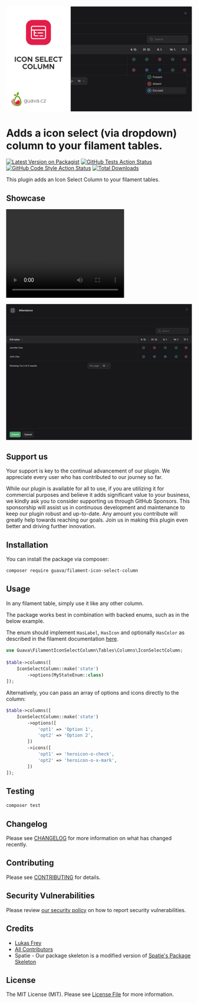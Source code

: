 ![Filament Icon Select Column Banner](https://github.com/GuavaCZ/filament-icon-select-column/raw/main/docs/images/banner.jpg)


# Adds a icon select (via dropdown) column to your filament tables.

[![Latest Version on Packagist](https://img.shields.io/packagist/v/guava/filament-icon-select-column.svg?style=flat-square)](https://packagist.org/packages/guava/filament-icon-select-column)
[![GitHub Tests Action Status](https://img.shields.io/github/actions/workflow/status/guavaCZ/filament-icon-select-column/run-tests.yml?branch=main&label=tests&style=flat-square)](https://github.com/guavaCZ/filament-icon-select-column/actions?query=workflow%3Arun-tests+branch%3Amain)
[![GitHub Code Style Action Status](https://img.shields.io/github/actions/workflow/status/GuavaCZ/filament-icon-select-column/fix-php-code-style-issues.yml?branch=main&label=code%20style&style=flat-square)](https://github.com/GuavaCZ/filament-icon-select-column/actions?query=workflow%3A"Fix+PHP+code+style+issues"+branch%3Amain)
[![Total Downloads](https://img.shields.io/packagist/dt/guava/filament-icon-select-column.svg?style=flat-square)](https://packagist.org/packages/guava/filament-icon-select-column)

This plugin adds an Icon Select Column to your filament tables.

## Showcase

<video width="320" height="240" controls>
  <source src="https://github.com/GuavaCZ/filament-icon-select-column/raw/main/docs/images/demo_preview.mp4" type="video/mp4">
</video>

![Screenshot 1](https://github.com/GuavaCZ/filament-icon-select-column/raw/main/docs/images/screenshot_01.png)

## Support us

Your support is key to the continual advancement of our plugin. We appreciate every user who has contributed to our journey so far.

While our plugin is available for all to use, if you are utilizing it for commercial purposes and believe it adds significant value to your business, we kindly ask you to consider supporting us through GitHub Sponsors. This sponsorship will assist us in continuous development and maintenance to keep our plugin robust and up-to-date. Any amount you contribute will greatly help towards reaching our goals. Join us in making this plugin even better and driving further innovation.

## Installation

You can install the package via composer:

```bash
composer require guava/filament-icon-select-column
```

## Usage

In any filament table, simply use it like any other column.

The package works best in combination with backed enums, such as in the below example.

The enum should implement `HasLabel`, `HasIcon` and optionally `HasColor` as described in the filament documentation [here](https://filamentphp.com/docs/3.x/support/enums).

```php
use Guava\FilamentIconSelectColumn\Tables\Columns\IconSelectColumn;

$table->columns([
    IconSelectColumn::make('state')
        ->options(MyStateEnum::class)
]);
```

Alternatively, you can pass an array of options and icons directly to the column:

```php
$table->columns([
    IconSelectColumn::make('state')
        ->options([
            'opt1' => 'Option 1',
            'opt2' => 'Option 2',
        ])
        ->icons([
            'opt1' => 'heroicon-o-check',
            'opt2' => 'heroicon-o-x-mark',
        ])
]);
````

## Testing

```bash
composer test
```

## Changelog

Please see [CHANGELOG](CHANGELOG.md) for more information on what has changed recently.

## Contributing

Please see [CONTRIBUTING](CONTRIBUTING.md) for details.

## Security Vulnerabilities

Please review [our security policy](../../security/policy) on how to report security vulnerabilities.

## Credits

- [Lukas Frey](https://github.com/GuavaCZ)
- [All Contributors](../../contributors)
- Spatie - Our package skeleton is a modified version of [Spatie's Package Skeleton](https://github.com/spatie/package-skeleton-laravel)

## License

The MIT License (MIT). Please see [License File](LICENSE.md) for more information.
